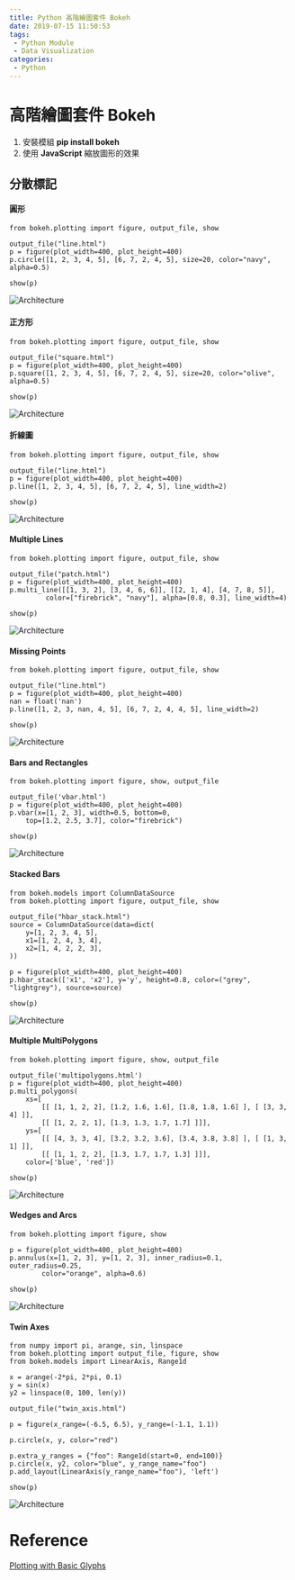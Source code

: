 ```yaml
---
title: Python 高階繪圖套件 Bokeh
date: 2019-07-15 11:50:53
tags:
 - Python Module
 - Data Visualization
categories:
 - Python
---
```


# 高階繪圖套件 Bokeh
1. 安裝模組 **pip install bokeh**
2. 使用 **JavaScript** 縮放圖形的效果

## 分散標記
#### 圓形
    from bokeh.plotting import figure, output_file, show

    output_file("line.html")
    p = figure(plot_width=400, plot_height=400)
    p.circle([1, 2, 3, 4, 5], [6, 7, 2, 4, 5], size=20, color="navy", alpha=0.5)

    show(p)
![Architecture](1.png)

#### 正方形
    from bokeh.plotting import figure, output_file, show

    output_file("square.html")
    p = figure(plot_width=400, plot_height=400)
    p.square([1, 2, 3, 4, 5], [6, 7, 2, 4, 5], size=20, color="olive", alpha=0.5)

    show(p)
![Architecture](2.png)

#### 折線圖
    from bokeh.plotting import figure, output_file, show

    output_file("line.html")
    p = figure(plot_width=400, plot_height=400)
    p.line([1, 2, 3, 4, 5], [6, 7, 2, 4, 5], line_width=2)

    show(p)
![Architecture](3.png)

#### Multiple Lines
    from bokeh.plotting import figure, output_file, show

    output_file("patch.html")
    p = figure(plot_width=400, plot_height=400)
    p.multi_line([[1, 3, 2], [3, 4, 6, 6]], [[2, 1, 4], [4, 7, 8, 5]],
             color=["firebrick", "navy"], alpha=[0.8, 0.3], line_width=4)

    show(p)
![Architecture](4.png)

#### Missing Points
    from bokeh.plotting import figure, output_file, show

    output_file("line.html")
    p = figure(plot_width=400, plot_height=400)
    nan = float('nan')
    p.line([1, 2, 3, nan, 4, 5], [6, 7, 2, 4, 4, 5], line_width=2)

    show(p)
![Architecture](5.png)

#### Bars and Rectangles
    from bokeh.plotting import figure, show, output_file

    output_file('vbar.html')
    p = figure(plot_width=400, plot_height=400)
    p.vbar(x=[1, 2, 3], width=0.5, bottom=0,
        top=[1.2, 2.5, 3.7], color="firebrick")

    show(p)
![Architecture](6.png)

#### Stacked Bars
    from bokeh.models import ColumnDataSource
    from bokeh.plotting import figure, output_file, show

    output_file("hbar_stack.html")
    source = ColumnDataSource(data=dict(
        y=[1, 2, 3, 4, 5],
        x1=[1, 2, 4, 3, 4],
        x2=[1, 4, 2, 2, 3],
    ))
    
    p = figure(plot_width=400, plot_height=400)
    p.hbar_stack(['x1', 'x2'], y='y', height=0.8, color=("grey", "lightgrey"), source=source)

    show(p)
![Architecture](7.png)

#### Multiple MultiPolygons
    from bokeh.plotting import figure, show, output_file

    output_file('multipolygons.html')
    p = figure(plot_width=400, plot_height=400)
    p.multi_polygons(
        xs=[
            [[ [1, 1, 2, 2], [1.2, 1.6, 1.6], [1.8, 1.8, 1.6] ], [ [3, 3, 4] ]],
            [[ [1, 2, 2, 1], [1.3, 1.3, 1.7, 1.7] ]]],
        ys=[
            [[ [4, 3, 3, 4], [3.2, 3.2, 3.6], [3.4, 3.8, 3.8] ], [ [1, 3, 1] ]],
            [[ [1, 1, 2, 2], [1.3, 1.7, 1.7, 1.3] ]]],
        color=['blue', 'red'])

    show(p)
![Architecture](8.png)

#### Wedges and Arcs
    from bokeh.plotting import figure, show

    p = figure(plot_width=400, plot_height=400)
    p.annulus(x=[1, 2, 3], y=[1, 2, 3], inner_radius=0.1, outer_radius=0.25,
            color="orange", alpha=0.6)

    show(p)
![Architecture](9.png)

#### Twin Axes
    from numpy import pi, arange, sin, linspace
    from bokeh.plotting import output_file, figure, show
    from bokeh.models import LinearAxis, Range1d

    x = arange(-2*pi, 2*pi, 0.1)
    y = sin(x)
    y2 = linspace(0, 100, len(y))

    output_file("twin_axis.html")

    p = figure(x_range=(-6.5, 6.5), y_range=(-1.1, 1.1))

    p.circle(x, y, color="red")

    p.extra_y_ranges = {"foo": Range1d(start=0, end=100)}
    p.circle(x, y2, color="blue", y_range_name="foo")
    p.add_layout(LinearAxis(y_range_name="foo"), 'left')

    show(p)
![Architecture](10.png)

# Reference
[Plotting with Basic Glyphs](https://bokeh.pydata.org/en/latest/docs/user_guide/plotting.html#userguide-plotting)